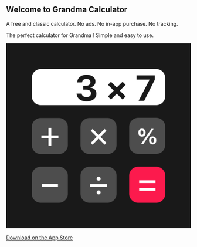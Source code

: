## Welcome to Grandma Calculator

A free and classic calculator. No ads. No in-app purchase. No tracking.

The perfect calculator for Grandma ! Simple and easy to use.

![App Icon](/appicon_1024.png)

[Download on the App Store](https://apps.apple.com/app/id1546631829)
